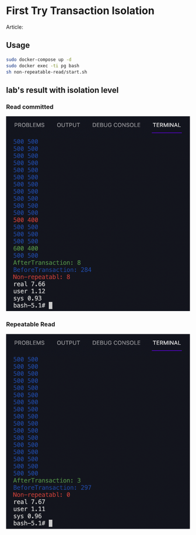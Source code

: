 # First Try Transaction Isolation

Article:

## Usage

```sh
sudo docker-compose up -d
sudo docker exec -ti pg bash
sh non-repeatable-read/start.sh
```

## lab's result with isolation level

### Read committed

![](./non-repeatable-read/read-committed.png)

### Repeatable Read

![](./non-repeatable-read/repeatable-read.png)

